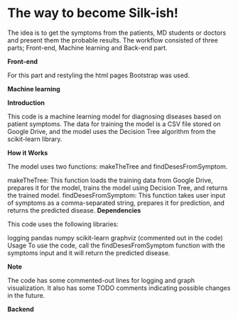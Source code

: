 # The way to become Silk-ish!


The idea is to get the symptoms from the patients, MD students or doctors and present them the probable results. The workflow consisted of three parts; Front-end, Machine learning and Back-end part.



**Front-end**


For this part and restyling the html pages Bootstrap was used.




**Machine learning**

**Introduction**

This code is a machine learning model for diagnosing diseases based on patient symptoms. The data for training the model is a CSV file stored on Google Drive, and the model uses the Decision Tree algorithm from the scikit-learn library.

**How it Works**

The model uses two functions: makeTheTree and findDesesFromSymptom.

makeTheTree: This function loads the training data from Google Drive, prepares it for the model, trains the model using Decision Tree, and returns the trained model.
findDesesFromSymptom: This function takes user input of symptoms as a comma-separated string, prepares it for prediction, and returns the predicted disease.
**Dependencies**

This code uses the following libraries:

logging
pandas
numpy
scikit-learn
graphviz (commented out in the code)
Usage
To use the code, call the findDesesFromSymptom function with the symptoms input and it will return the predicted disease.

**Note**

The code has some commented-out lines for logging and graph visualization. It also has some TODO comments indicating possible changes in the future.


**Backend**

